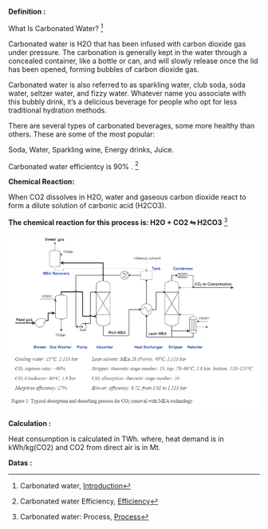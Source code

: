 **Definition :**

What Is Carbonated Water? [^1]

Carbonated water is H2O that has been infused with carbon dioxide gas under pressure. The carbonation is generally kept in the water through a concealed container, like a bottle or can, and will slowly release once the lid has been opened, forming bubbles of carbon dioxide gas. 

Carbonated water is also referred to as sparkling water, club soda, soda water, seltzer water, and fizzy water. Whatever name you associate with this bubbly drink, it’s a delicious beverage for people who opt for less traditional hydration methods. 

There are several types of carbonated beverages, some more healthy than others. These are some of the most popular:

Soda, Water, Sparkling wine, Energy drinks, Juice.

Carbonated water efficientcy is 90% . [^2]


**Chemical Reaction:**

When CO2 dissolves in H2O, water and gaseous carbon dioxide react to form a dilute solution of carbonic acid (H2CO3).

**The chemical reaction for this process is: H2O + CO2 ⇋ H2CO3**  [^3]

![](set_up.PNG)



**Calculation :**

Heat consumption is calculated in TWh. where, heat demand is in kWh/kg(CO2) and CO2 from direct air is in Mt.

**Datas :**

[^1]: Carbonated water, [Introduction](https://quenchwater.com/blog/how-does-carbonation-work/)

[^2]: Carbonated water Efficiency, [Efficiency](https://www.scripps.org/news_items/5224-are-carbonated-beverages-harming-your-health)

[^3]: Carbonated water: Process, [Process](https://letstalkscience.ca/educational-resources/stem-explained/chemistry-pop)

[^4]: Carbonated water, [Introduction](https://quenchwater.com/blog/how-does-carbonation-work/)

[^5]: Carbonated water, [Introduction](https://quenchwater.com/blog/how-does-carbonation-work/)

[^6]: Carbonated water, [Introduction](https://quenchwater.com/blog/how-does-carbonation-work/)